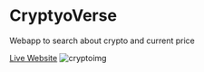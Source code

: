 # CryptyoVerse
Webapp to search about crypto and current price



[Live Website](https://pankaj-kumar290h.github.io/Cryptoverse/)
![cryptoimg](https://user-images.githubusercontent.com/86388189/215163880-7e9ae100-375b-4700-a444-e5c7f7eaae42.PNG)
